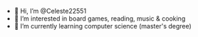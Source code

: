 - 👋 Hi, I’m @Celeste22551
- 👀 I’m interested in board games, reading, music & cooking
- 🌱 I’m currently learning computer science (master's degree)

<!---
Celeste2255/Celeste2255 is a ✨ special ✨ repository because its `README.md` (this file) appears on your GitHub profile.
You can click the Preview link to take a look at your changes.
--->
